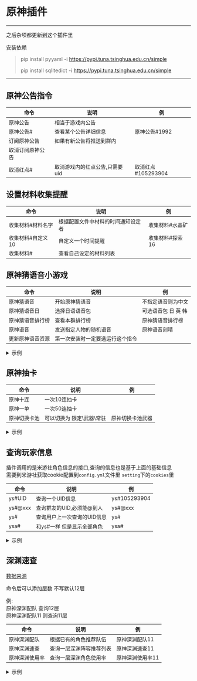 # 原神插件

---
之后杂项都更新到这个插件里 </br>

安装依赖
> pip install pyyaml -i https://pypi.tuna.tsinghua.edu.cn/simple
>
> pip install sqlitedict -i https://pypi.tuna.tsinghua.edu.cn/simple


---

## 原神公告指令

命令  | 说明 | 例
------------- | ------------- | -------------
原神公告  | 相当于游戏内公告 |
原神公告#  | 查看某个公告详细信息 | 原神公告#1992
订阅原神公告 | 如果有新公告将推送到群内 |
取消订阅原神公告 | |
取消红点# | 取消游戏内的红点公告,只需要uid | 取消红点#105293904

## 设置材料收集提醒

命令  | 说明 | 例
------------- | ------------- | -------------
收集材料#材料名字  | 根据配置文件中材料的时间通知设定者 | 收集材料#水晶矿
收集材料#自定义10 | 自定义一个时间提醒 | 收集材料#探索16
收集材料# | 查看自己设定的材料列表 |

## 原神猜语音小游戏

命令  | 说明 | 例
------------- | ------------- | -------------
原神猜语音  | 开始原神猜语音 | 不指定语音则为中文
原神猜语音日 | 选择日语语音包 | 可选语音包 日 英 韩
原神猜语音排行榜 | 查看本群排行榜 | 原神猜语音排行榜
原神语音| 发送指定人物的随机语音 | 原神语音刻晴
更新原神语音资源 | 第一次安装时一定要选运行这个指令 |

<details>
<summary>示例</summary>

![image](./doc/guess_voice.jpeg)

![image](./doc/guess_voice_rank.jpeg)

</details>

## 原神抽卡

命令  | 说明 | 例
------------- | ------------- | -------------
原神十连  | 一次10连抽卡 |
原神一单  | 一次50连抽卡 |
原神切换卡池 | 可以切换为 限定\武器\常驻 | 原神切换卡池武器

<details>
<summary>示例</summary>

部分素材来自于 [Adachi-BOT](https://github.com/SilveryStar/Adachi-BOT)

![image](./doc/gacha.jpeg)

</details>

## 查询玩家信息

插件调用的是米游社角色信息的接口,查询的信息也是基于上面的基础信息<br>
需要到米游社获取cookie配置到`config.yml`文件里 `setting`下的`cookies`里

命令  | 说明 | 例
------------- | ------------- | -------------
ys#UID  | 查询一个UID信息 | ys#105293904
ys#@xxx | 查询群友的UID,必须能@到人 | ys#@xxx
ys#  | 查询用户上一次查询的UID信息 | ys#
ysa#  | 和ys#一样 但是显示全部角色 | ysa#

<details>
<summary>示例</summary>

界面作者 [明见佬](https://github.com/A-kirami)

![image](./doc/player_info.jpeg)

</details>

## 深渊速查

[数据来源](https://spiral-abyss.appsample.com)

命令后可以添加层数 不写默认12层<br>

例: <br>
原神深渊配队 查询12层  <br>
原神深渊配队11 则查询11层

命令  | 说明 | 例
------------- | ------------- | -------------
原神深渊配队 | 根据已有的角色推荐队伍 | 原神深渊配队11
原神深渊速查  | 查询一层深渊阵容推荐列表 | 原神深渊速查11
原神深渊使用率 | 查询一层深渊角色使用率 | 原神深渊使用率11

<details>
<summary>示例</summary>

![image](./doc/match_teams.jpeg)

![image](./doc/abyss_use_teams.jpeg)

![image](./doc/abyss_use_probability.jpeg)

</details>